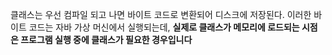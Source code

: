 
클래스는 우선 컴파일 되고 나면 바이트 코드로 변환되어 디스크에 저장된다.
이러한 바이트 코드는 자바 가상 머신에서 실행되는데,
**실제로 클래스가 메모리에 로드되는 시점은 프로그램 실행 중에 클래스가 필요한 경우입니다**
